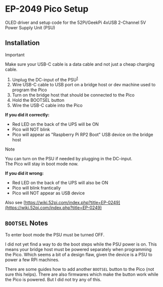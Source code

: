 # EP-2049 Pico Setup

OLED driver and setup code for the 52Pi/GeekPi 4xUSB 2-Channel 5V Power Supply Unit (PSU)

## Installation

> [!IMPORTANT]
> Make sure your USB-C cable is a data cable and not just a cheap charging cable.

1. Unplug the DC-input of the PSU<sup>[1](#bootsel-notes)</sup>
2. Wire USB-C cable to USB port on a bridge host or dev machine used to program the Pico
3. Turn on the bridge host that should be connected to the Pico
4. Hold the BOOTSEL button
5. Wire the USB-C cable into the Pico

**If you did it correctly:**
- Red LED on the back of the UPS will be ON
- Pico will NOT blink
- Pico will appear as "Raspberry Pi RP2 Boot" USB device on the bridge host

> [!Note]
> You can turn on the PSU if needed by plugging in the DC-input. \
> The Pico will stay in boot mode now.

**If you did it wrong:**
- Red LED on the back of the UPS will also be ON
- Pico will blink frantically
- Pico will NOT appear as USB device

Also see [https://wiki.52pi.com/index.php?title=EP-0249](https://wiki.52pi.com/index.php?title=EP-0249)

## `BOOTSEL` Notes
To enter boot mode the PSU must be turned OFF.

I did not yet find a way to do the boot steps while the PSU power is on.
This means your bridge host must be powered separately when programming the Pico.
Which seems a bit of a design flaw, given the device is a PSU to power a few RPi machines.

There are some guides how to add another `BOOTSEL` button to the Pico (not sure this helps).
There are also firmwares which make the button work while the Pico is powered. But I did not try any of this.
